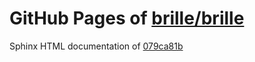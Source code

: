 GitHub Pages of [brille/brille](https://github.com/brille/brille.git)
======================================
Sphinx HTML documentation of [079ca81b](https://github.com/brille/brille/tree/079ca81be24d82553a6be80602de3a25385543a2)
